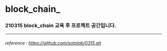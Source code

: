# block_chain_
### 210315 block_chain 교육 후 프로젝트 공간입니다.
---------------------------------------------------
###### reference : https://github.com/sotolab/0315.git
